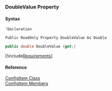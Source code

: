 ﻿### DoubleValue Property

#### Syntax

```vbnet
'Declaration

Public ReadOnly Property DoubleValue As Double
```

```csharp
public double DoubleValue {get;}
```

[!include[Requirements](../partials/requirements.md)]

#### Reference

[ConfigItem Class](fcSDK~FChoice.Foundation.DataObjects.ConfigItem.md)  
[ConfigItem Members](fcSDK~FChoice.Foundation.DataObjects.ConfigItem_members.md)
